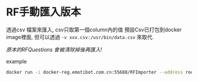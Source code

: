 # RF手動匯入版本

透過csv 檔案來匯入, csv只取第一個column內的值
預設Csv已打包到docker image裡面, 但可以透過 `-v xxx.csv:/usr/bin/data.csv` 來取代.

*原本的RFQuestions 會被清除掉後再匯入!*

example
```bash
docker run -i docker-reg.emotibot.com.cn:55688/RFImporter --address root:password@tcp\(172.16.101.47:3306\) --consul http://172.16.101.47:8500/v1/kv/idc/
```